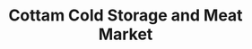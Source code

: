 ---
title: "Cottam Cold Storage and Meat Market"
url: /cottam/cottam-cold-storage-and-meat-market/
shop: butcher
---